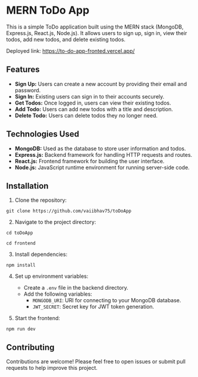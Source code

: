 # MERN ToDo App

This is a simple ToDo application built using the MERN stack (MongoDB, Express.js, React.js, Node.js). It allows users to sign up, sign in, view their todos, add new todos, and delete existing todos.

Deployed link: https://to-do-app-fronted.vercel.app/

## Features

- **Sign Up:** Users can create a new account by providing their email and password.
- **Sign In:** Existing users can sign in to their accounts securely.
- **Get Todos:** Once logged in, users can view their existing todos.
- **Add Todo:** Users can add new todos with a title and description.
- **Delete Todo:** Users can delete todos they no longer need.

## Technologies Used

- **MongoDB:** Used as the database to store user information and todos.
- **Express.js:** Backend framework for handling HTTP requests and routes.
- **React.js:** Frontend framework for building the user interface.
- **Node.js:** JavaScript runtime environment for running server-side code.

## Installation

1. Clone the repository:

`git clone https://github.com/vaiibhav75/toDoApp`


2. Navigate to the project directory:

`cd toDoApp`

`cd frontend`

3. Install dependencies:

`npm install`

4. Set up environment variables:
    - Create a `.env` file in the backend directory.
    - Add the following variables:
        - `MONGODB_URI`: URI for connecting to your MongoDB database.
        - `JWT_SECRET`: Secret key for JWT token generation.

5. Start the frontend:

`npm run dev`

## Contributing

Contributions are welcome! Please feel free to open issues or submit pull requests to help improve this project.

